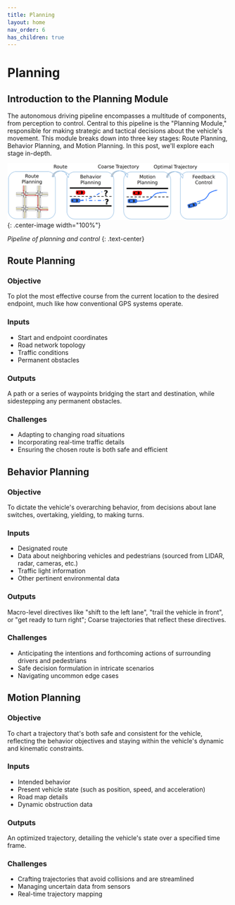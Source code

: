 ```yaml
---
title: Planning
layout: home
nav_order: 6
has_children: true
---
```


# Planning

## Introduction to the Planning Module
The autonomous driving pipeline encompasses a multitude of components, from perception to control. Central to this pipeline is the "Planning Module," responsible for making strategic and tactical decisions about the vehicle's movement. This module breaks down into three key stages: Route Planning, Behavior Planning, and Motion Planning. In this post, we'll explore each stage in-depth.

![kine_bicycle_model](../../assets/planning_pipeline.png){: .center-image width="100%"}

*Pipeline of planning and control*
{: .text-center}

## Route Planning

### Objective
To plot the most effective course from the current location to the desired endpoint, much like how conventional GPS systems operate.

### Inputs
- Start and endpoint coordinates
- Road network topology
- Traffic conditions
- Permanent obstacles

### Outputs
A path or a series of waypoints bridging the start and destination, while sidestepping any permanent obstacles.

### Challenges
- Adapting to changing road situations
- Incorporating real-time traffic details
- Ensuring the chosen route is both safe and efficient

## Behavior Planning

### Objective
To dictate the vehicle's overarching behavior, from decisions about lane switches, overtaking, yielding, to making turns.

### Inputs
- Designated route
- Data about neighboring vehicles and pedestrians (sourced from LIDAR, radar, cameras, etc.)
- Traffic light information
- Other pertinent environmental data

### Outputs
Macro-level directives like "shift to the left lane", "trail the vehicle in front", or "get ready to turn right"; Coarse trajectories that reflect these directives.

### Challenges
- Anticipating the intentions and forthcoming actions of surrounding drivers and pedestrians
- Safe decision formulation in intricate scenarios
- Navigating uncommon edge cases

## Motion Planning

### Objective
To chart a trajectory that's both safe and consistent for the vehicle, reflecting the behavior objectives and staying within the vehicle's dynamic and kinematic constraints.

### Inputs
- Intended behavior
- Present vehicle state (such as position, speed, and acceleration)
- Road map details
- Dynamic obstruction data

### Outputs
An optimized trajectory, detailing the vehicle's state over a specified time frame.

### Challenges
- Crafting trajectories that avoid collisions and are streamlined
- Managing uncertain data from sensors
- Real-time trajectory mapping
